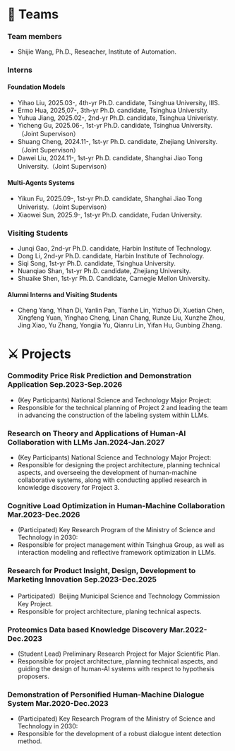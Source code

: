 # 🌃 Teams
### Team members
- Shijie Wang, Ph.D., Reseacher, Institute of Automation.

### Interns

#### Foundation Models 
- Yihao Liu, 2025.03-, 4th-yr Ph.D. candidate, Tsinghua University, IIIS.
- Ermo Hua, 2025,07-, 3th-yr Ph.D. candidate, Tsinghua University.
- Yuhua Jiang, 2025.02-, 2nd-yr Ph.D. candidate, Tsinghua Univeristy. 
- Yicheng Gu, 2025.06-, 1st-yr Ph.D. candidate, Tsinghua University.（Joint Supervison）
- Shuang Cheng, 2024.11-, 1st-yr Ph.D. candidate, Zhejiang University.（Joint Supervison）
- Dawei Liu, 2024.11-, 1st-yr Ph.D. candidate, Shanghai Jiao Tong University.（Joint Supervison）

#### Multi-Agents Systems
- Yikun Fu, 2025.09-, 1st-yr Ph.D. candidate, Shanghai Jiao Tong Univeristy.（Joint Supervison）
- Xiaowei Sun, 2025.9-, 1st-yr Ph.D. candidate, Fudan University.

### Visiting Students 
- Junqi Gao, 2nd-yr Ph.D. candidate, Harbin Institute of Technology.
- Dong Li, 2nd-yr Ph.D. candidate, Harbin Institute of Technology.
- Siqi Song, 1st-yr Ph.D. candidate, Tsinghua University.
- Nuanqiao Shan, 1st-yr Ph.D. candidate, Zhejiang University.
- Shuaike Shen, 1st-yr Ph.D. Candidate, Carnegie Mellon University.

#### Alumni Interns and Visiting Students
- Cheng Yang, Yihan Di, Yanlin Pan, Tianhe Lin, Yizhuo Di, Xuetian Chen, Xingfeng Yuan, Yinghao Cheng, Linan Chang, Runze Liu, Xunzhe Zhou, Jing Xiao, Yu Zhang, Yongjia Yu, Qianru Lin, Yifan Hu, Gunbing Zhang.

# ⚔ Projects
### Commodity Price Risk Prediction and Demonstration Application **Sep.2023-Sep.2026**
  - (Key Participants)  National Science and Technology Major Project:
  - Responsible for the technical planning of Project 2 and leading the team in advancing the construction of the labeling system within LLMs.

### Research on Theory and Applications of Human-AI Collaboration with LLMs **Jan.2024-Jan.2027**
  - (Key Participants) National Science and Technology Major Project:
  -  Responsible for designing the project architecture, planning technical aspects, and overseeing the development of human-machine collaborative systems, along with conducting applied research in knowledge discovery for Project 3.
    
### Cognitive Load Optimization in Human-Machine Collaboration **Mar.2023-Dec.2026**
  - (Participated) Key Research Program of the Ministry of Science and Technology in 2030:
  - Responsible for project management within Tsinghua Group, as well as interaction modeling and reflective framework optimization in LLMs.

### Research for Product Insight, Design, Development to Marketing Innovation **Sep.2023-Dec.2025**
  - Participated）Beijing Municipal Science and Technology Commission Key Project.
  - Responsible for project architecture, planing technical aspects.

### Proteomics Data based Knowledge Discovery **Mar.2022-Dec.2023** 
  - (Student Lead) Preliminary Research Project for Major Scientific Plan.
  - Responsible for project architecture, planning technical aspects, and guiding the design of human-AI systems with respect to hypothesis proposers.
    
### Demonstration of Personified Human-Machine Dialogue System **Mar.2020-Dec.2023**
  - (Participated) Key Research Program of the Ministry of Science and Technology in 2030: 
  - Responsible for the development of a robust dialogue intent detection method.


<script type='text/javascript' id='clustrmaps' src='//cdn.clustrmaps.com/map_v2.js?cl=ffffff&w=243&t=n&d=ujpjNGmVrdWti53wqBuAxF7eHAjpY90xVVy6lWB7ZdI&co=2d78ad&ct=ffffff&cmo=3acc3a&cmn=ff5353'></script>
